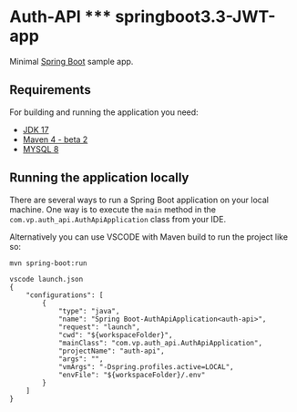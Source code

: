 # Auth-API *** springboot3.3-JWT-app

Minimal [Spring Boot](http://projects.spring.io/spring-boot/) sample app.

## Requirements

For building and running the application you need:

- [JDK 17](https://docs.aws.amazon.com/corretto/latest/corretto-17-ug/downloads-list.html)
- [Maven 4 - beta 2](https://maven.apache.org/docs/4.0.0-alpha-2/release-notes.html)
- [MYSQL 8](https://dev.mysql.com/downloads/installer/)

## Running the application locally

There are several ways to run a Spring Boot application on your local machine. One way is to execute the `main` method in the `com.vp.auth_api.AuthApiApplication` class from your IDE.

Alternatively you can use VSCODE with Maven build to run the project like so:

```shell
mvn spring-boot:run
```

```shell
vscode launch.json
{
    "configurations": [
        {
            "type": "java",
            "name": "Spring Boot-AuthApiApplication<auth-api>",
            "request": "launch",
            "cwd": "${workspaceFolder}",
            "mainClass": "com.vp.auth_api.AuthApiApplication",
            "projectName": "auth-api",
            "args": "",
            "vmArgs": "-Dspring.profiles.active=LOCAL",
            "envFile": "${workspaceFolder}/.env"
        }
    ]
}

```